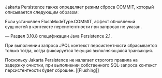 Jakarta Persistence также определяет режим сброса COMMIT, который описывается следующим образом:  
  
Если установлен FlushModeType.COMMIT, эффект обновлений сущностей в контексте персистентности при запросах не указан.  
  
— Раздел 3.10.8 спецификации Java Persistence 2.1.  
  
При выполнении запроса JPQL контекст персистентности сбрасывается только тогда, когда фиксируется текущая выполняющаяся транзакция.

Поскольку Jakarta Persistence не налагает строгого правила на задержку очистки, при выполнении собственного SQL-запроса контекст персистентности будет сброшен.
[[Flushing]]
